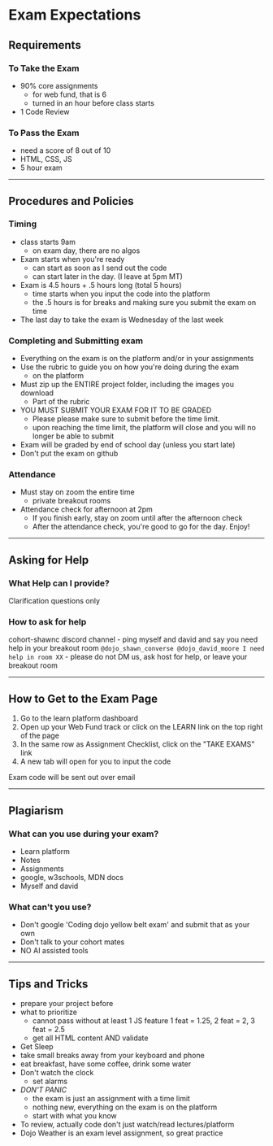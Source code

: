 # Exam Expectations

## Requirements

### To Take the Exam

- 90% core assignments
  - for web fund, that is 6
  - turned in an hour before class starts
- 1 Code Review

### To Pass the Exam

- need a score of 8 out of 10
- HTML, CSS, JS
- 5 hour exam

---

## Procedures and Policies

### Timing

- class starts 9am
  - on exam day, there are no algos
- Exam starts when you're ready
  - can start as soon as I send out the code
  - can start later in the day. (I leave at 5pm MT)
- Exam is 4.5 hours + .5 hours long (total 5 hours)
  - time starts when you input the code into the platform
  - the .5 hours is for breaks and making sure you submit the exam on time
- The last day to take the exam is Wednesday of the last week

### Completing and Submitting exam

- Everything on the exam is on the platform and/or in your assignments
- Use the rubric to guide you on how you're doing during the exam
  - on the platform
- Must zip up the ENTIRE project folder, including the images you download
  - Part of the rubric
- YOU MUST SUBMIT YOUR EXAM FOR IT TO BE GRADED
  - Please please make sure to submit before the time limit.
  - upon reaching the time limit, the platform will close and you will no longer be able to submit
- Exam will be graded by end of school day (unless you start late)
- Don't put the exam on github

### Attendance

- Must stay on zoom the entire time
  - private breakout rooms
- Attendance check for afternoon at 2pm
  - If you finish early, stay on zoom until after the afternoon check
  - After the attendance check, you're good to go for the day. Enjoy!

---

## Asking for Help

### What Help can I provide?

Clarification questions only

### How to ask for help

cohort-shawnc discord channel - ping myself and david and say you need help in your breakout room
`@dojo_shawn_converse @dojo_david_moore I need help in room XX` - please do not DM us, ask host for help, or leave your breakout room

---

## How to Get to the Exam Page

1. Go to the learn platform dashboard
2. Open up your Web Fund track or click on the LEARN link on the top right of the page
3. In the same row as Assignment Checklist, click on the "TAKE EXAMS" link
4. A new tab will open for you to input the code

Exam code will be sent out over email

---

## Plagiarism

### What can you use during your exam?

- Learn platform
- Notes
- Assignments
- google, w3schools, MDN docs
- Myself and david

### What can't you use?

- Don't google 'Coding dojo yellow belt exam' and submit that as your own
- Don't talk to your cohort mates
- NO AI assisted tools

---

## Tips and Tricks

- prepare your project before
- what to prioritize
  - cannot pass without at least 1 JS feature 1 feat = 1.25, 2 feat = 2, 3 feat = 2.5
  - get all HTML content AND validate
- Get Sleep
- take small breaks away from your keyboard and phone
- eat breakfast, have some coffee, drink some water
- Don't watch the clock
  - set alarms
- _*DON'T PANIC*_
  - the exam is just an assignment with a time limit
  - nothing new, everything on the exam is on the platform
  - start with what you know
- To review, actually code don't just watch/read lectures/platform
- Dojo Weather is an exam level assignment, so great practice
